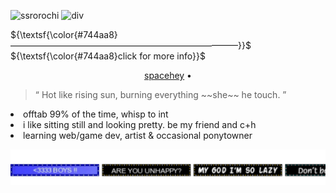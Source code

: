 
![ssrorochi](https://media.discordapp.net/attachments/1043783610467102785/1310796271866351646/00003932.png?ex=674685a8&is=67453428&hm=98a463ef332f72401a5d179e649ad014c8d9661e12b32ac4962f78ffa9153bb1&)
![div](https://64.media.tumblr.com/b4b8f32bb8200e75efa496f64103f15b/227da40456c2f797-42/s2048x3072/06f49242cba9c157041ceebd5d9eb3619e082ba3.pnj)

<summary> ${\textsf{\color{#744aa8}——————————————————————————}}$ 
 <br> ${\textsf{\color{#744aa8}click for more info}}$ 
 <br>


 <p align="center"> 
 <a href="https://spacehey.com/tajkhn">spacehey</a> • 
  <br>
  <blockquote> “ Hot like rising sun, burning everything ~~she~~ he touch. ” </blockquote>
 </p>
</summary>


<li>offtab 99% of the time, whisp to int</li>
<li>i like sitting still and looking pretty. be my friend and c+h</li>
<li>learning web/game dev, artist & occasional ponytowner </li>
</details>


[![blinkie](kvs.svg)](https://github.com/JUDGEMENT-GROUND/kvs.svg)
